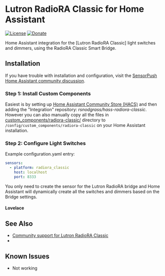 # Lutron RadioRA Classic for Home Assistant

[![License](https://img.shields.io/badge/License-Apache%202.0-blue.svg)](https://opensource.org/licenses/Apache-2.0)
[![Donate](https://img.shields.io/badge/Donate-PayPal-green.svg)](https://www.paypal.com/cgi-bin/webscr?cmd=_donations&business=WREP29UDAMB6G)

Home Assistant integration for the [Lutron RadioRA Classic] light switches and dimmers, using the RadioRA Classic Smart Bridge.

## Installation

If you have trouble with installation and configuration, visit the [SensorPush Home Assistant community discussion](https://community.home-assistant.io/t/radiora-classic-humidity-and-temperature-sensors/105711).

### Step 1: Install Custom Components

Easiest is by setting up [Home Assistant Community Store (HACS)](https://github.com/custom-components/hacs) and then adding the "Integration" repository: *rsnodgrass/hass-radiora-classic*. However you can also manually copy all the files in [custom_components/radiora-classic/](https://github.com/rsnodgrass/hass-radiora-classic/custom_components/radiora-classic) directory to `/config/custom_components/radiora-classic` on your Home Assistant installation.

### Step 2: Configure Light Switches

Example configuration.yaml entry:

```yaml
sensors:
  - platform: radiora_classic
    host: localhost
    port: 8333
```

You only need to create the sensor for the Lutron RadioRA bridge and Home Assistant will dynamically create all the switches and dimmers based on the Bridge settings.

#### Lovelace

## See Also

* [Community support for Lutron RadioRA Classic](https://community.home-assistant.io/t/radiora-classic-humidity-and-temperature-sensors/105711)
*

## Known Issues

* Not working
